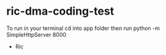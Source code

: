 # ric-dma-coding-test

To run in your terminal cd into app folder then run python -m SimpleHttpServer 8000 

- Ric
